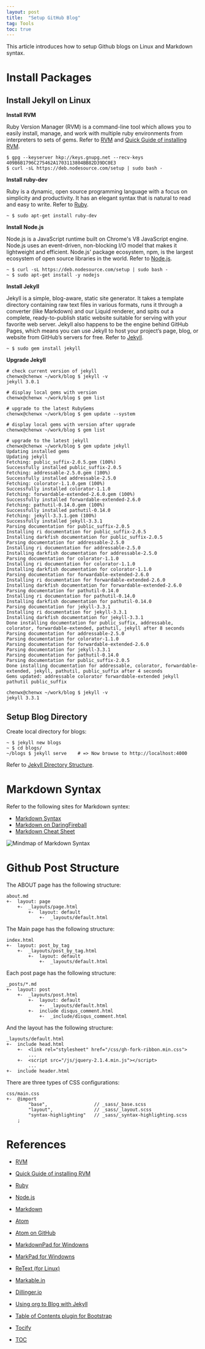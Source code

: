 ```yaml
---
layout: post
title:  "Setup GitHub Blog"
tag: Tools
toc: true
---
```


This article introduces how to setup Github blogs on Linux and Markdown syntax.

<!--more-->

# Install Packages

## Install Jekyll on Linux

**Install RVM**

Ruby Version Manager (RVM) is a command-line tool which allows you to easily install, manage, and work with multiple ruby environments from interpreters to sets of gems. Refer to [RVM](https://rvm.io/) and [Quick Guide of installing RVM](https://rvm.io/rvm/install).

```
$ gpg --keyserver hkp://keys.gnupg.net --recv-keys 409B6B1796C275462A1703113804BB82D39DC0E3
$ curl -sL https://deb.nodesource.com/setup | sudo bash -
```

**Install ruby-dev**

Ruby is a dynamic, open source programming language with a focus on simplicity and productivity. It has an elegant syntax that is natural to read and easy to write. Refer to [Ruby](https://www.ruby-lang.org/en/).

```
~ $ sudo apt-get install ruby-dev
```

**Install Node.js**

Node.js is a JavaScript runtime built on Chrome's V8 JavaScript engine. Node.js uses an event-driven, non-blocking I/O model that makes it lightweight and efficient. Node.js' package ecosystem, npm, is the largest ecosystem of open source libraries in the world. Refer to [Node.js](https://nodejs.org/).

```
~ $ curl -sL https://deb.nodesource.com/setup | sudo bash -
~ $ sudo apt-get install -y nodejs
```

**Install Jekyll**

Jekyll is a simple, blog-aware, static site generator. It takes a template directory containing raw text files in various formats, runs it through a converter (like Markdown) and our Liquid renderer, and spits out a complete, ready-to-publish static website suitable for serving with your favorite web server. Jekyll also happens to be the engine behind GitHub Pages, which means you can use Jekyll to host your project’s page, blog, or website from GitHub’s servers for free. Refer to [Jekyll](http://jekyllrb.com/).

```
~ $ sudo gem install jekyll
```

**Upgrade Jekyll**

```
# check current version of jekyll
chenwx@chenwx ~/work/blog $ jekyll -v
jekyll 3.0.1

# display local gems with version
chenwx@chenwx ~/work/blog $ gem list

# upgrade to the latest RubyGems
chenwx@chenwx ~/work/blog $ gem update --system

# display local gems with version after upgrade
chenwx@chenwx ~/work/blog $ gem list

# upgrade to the latest jekyll
chenwx@chenwx ~/work/blog $ gem update jekyll
Updating installed gems
Updating jekyll
Fetching: public_suffix-2.0.5.gem (100%)
Successfully installed public_suffix-2.0.5
Fetching: addressable-2.5.0.gem (100%)
Successfully installed addressable-2.5.0
Fetching: colorator-1.1.0.gem (100%)
Successfully installed colorator-1.1.0
Fetching: forwardable-extended-2.6.0.gem (100%)
Successfully installed forwardable-extended-2.6.0
Fetching: pathutil-0.14.0.gem (100%)
Successfully installed pathutil-0.14.0
Fetching: jekyll-3.3.1.gem (100%)
Successfully installed jekyll-3.3.1
Parsing documentation for public_suffix-2.0.5
Installing ri documentation for public_suffix-2.0.5
Installing darkfish documentation for public_suffix-2.0.5
Parsing documentation for addressable-2.5.0
Installing ri documentation for addressable-2.5.0
Installing darkfish documentation for addressable-2.5.0
Parsing documentation for colorator-1.1.0
Installing ri documentation for colorator-1.1.0
Installing darkfish documentation for colorator-1.1.0
Parsing documentation for forwardable-extended-2.6.0
Installing ri documentation for forwardable-extended-2.6.0
Installing darkfish documentation for forwardable-extended-2.6.0
Parsing documentation for pathutil-0.14.0
Installing ri documentation for pathutil-0.14.0
Installing darkfish documentation for pathutil-0.14.0
Parsing documentation for jekyll-3.3.1
Installing ri documentation for jekyll-3.3.1
Installing darkfish documentation for jekyll-3.3.1
Done installing documentation for public_suffix, addressable, colorator, forwardable-extended, pathutil, jekyll after 8 seconds
Parsing documentation for addressable-2.5.0
Parsing documentation for colorator-1.1.0
Parsing documentation for forwardable-extended-2.6.0
Parsing documentation for jekyll-3.3.1
Parsing documentation for pathutil-0.14.0
Parsing documentation for public_suffix-2.0.5
Done installing documentation for addressable, colorator, forwardable-extended, jekyll, pathutil, public_suffix after 4 seconds
Gems updated: addressable colorator forwardable-extended jekyll pathutil public_suffix

chenwx@chenwx ~/work/blog $ jekyll -v
jekyll 3.3.1
```

## Setup Blog Directory

Create local directory for blogs:

```
~ $ jekyll new blogs
~ $ cd blogs/
~/blogs $ jekyll serve    # => Now browse to http://localhost:4000
```

Refer to [Jekyll Directory Structure](http://jekyllrb.com/docs/structure/).

# Markdown Syntax

Refer to the following sites for Markdown syntex:

* [Markdown Syntax](http://www.markdown.cn)
* [Markdown on DaringFireball](http://daringfireball.net/projects/markdown/)
* [Markdown Cheat Sheet](/docs/Markdown_cheat_sheet.pdf)

![Mindmap of Markdown Syntax](/assets/Markdown_Syntax.png)

# Github Post Structure

The ABOUT page has the following structure:

```
about.md
+-  layout: page
    +-  _layouts/page.html
        +-  layout: default
            +-  _layouts/default.html
```

The Main page has the following structure:

```
index.html
+-  layout: post_by_tag
    +-  _layouts/post_by_tag.html
        +-  layout: default
            +-  _layouts/default.html
```

Each post page has the following structure:

```
_posts/*.md
+-  layout: post
    +-  _layouts/post.html
        +-  layout: default
            +-  _layouts/default.html
        +-  include disqus_comment.html
            +-  _include/disqus_comment.html
```

And the layout has the following structure:

```
_layouts/default.html
+-  include head.html
    +-  <link rel="stylesheet" href="/css/gh-fork-ribbon.min.css">
        ...
    +-  <script src="/js/jquery-2.1.4.min.js"></script>
        ...
+-  include header.html
```

There are three types of CSS configurations:

```
css/main.css
+-  @import
        "base",                 // _sass/_base.scss
        "layout",               // _sass/_layout.scss
        "syntax-highlighting"   // _sass/_syntax-highlighting.scss
    ;
```

# References

* [RVM](https://rvm.io/)
* [Quick Guide of installing RVM](https://rvm.io/rvm/install)
* [Ruby](https://www.ruby-lang.org/en/)
* [Node.js](https://nodejs.org/)
* [Markdown](http://www.markdown.cn)

* [Atom](https://atom.io)
* [Atom on GitHub](https://github.com/atom/atom)

* [MarkdownPad for Windowns](http://markdownpad.com)
* [MarkPad for Windowns](http://code52.org/DownmarkerWPF)
* [ReText (for Linux)](http://sourceforge.net/p/retext/home/ReText)
* [Markable.in](http://markable.in)
* [Dillinger.io](http://dillinger.io)

* [Using org to Blog with Jekyll](http://orgmode.org/worg/org-tutorials/org-jekyll.html)
* [Table of Contents plugin for Bootstrap](http://afeld.github.io/bootstrap-toc/)
* [Tocify](http://gregfranko.com/jquery.tocify.js/)
* [TOC](http://projects.jga.me/toc/)
